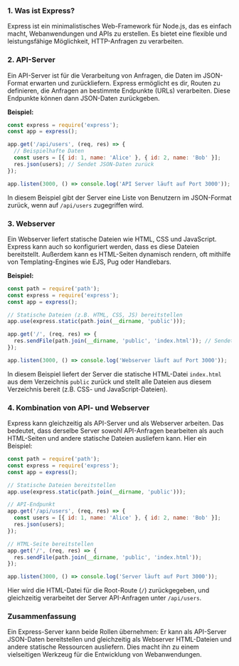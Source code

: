 ### 1. **Was ist Express?**
Express ist ein minimalistisches Web-Framework für Node.js, das es einfach macht, Webanwendungen und APIs zu erstellen. Es bietet eine flexible und leistungsfähige Möglichkeit, HTTP-Anfragen zu verarbeiten.

### 2. **API-Server**
Ein API-Server ist für die Verarbeitung von Anfragen, die Daten im JSON-Format erwarten und zurückliefern. Express ermöglicht es dir, Routen zu definieren, die Anfragen an bestimmte Endpunkte (URLs) verarbeiten. Diese Endpunkte können dann JSON-Daten zurückgeben.

**Beispiel:**

```javascript
const express = require('express');
const app = express();

app.get('/api/users', (req, res) => {
  // Beispielhafte Daten
  const users = [{ id: 1, name: 'Alice' }, { id: 2, name: 'Bob' }];
  res.json(users); // Sendet JSON-Daten zurück
});

app.listen(3000, () => console.log('API Server läuft auf Port 3000'));
```

In diesem Beispiel gibt der Server eine Liste von Benutzern im JSON-Format zurück, wenn auf `/api/users` zugegriffen wird.

### 3. **Webserver**
Ein Webserver liefert statische Dateien wie HTML, CSS und JavaScript. Express kann auch so konfiguriert werden, dass es diese Dateien bereitstellt. Außerdem kann es HTML-Seiten dynamisch rendern, oft mithilfe von Templating-Engines wie EJS, Pug oder Handlebars.

**Beispiel:**

```javascript
const path = require('path');
const express = require('express');
const app = express();

// Statische Dateien (z.B. HTML, CSS, JS) bereitstellen
app.use(express.static(path.join(__dirname, 'public')));

app.get('/', (req, res) => {
  res.sendFile(path.join(__dirname, 'public', 'index.html')); // Sendet die HTML-Datei zurück
});

app.listen(3000, () => console.log('Webserver läuft auf Port 3000'));
```

In diesem Beispiel liefert der Server die statische HTML-Datei `index.html` aus dem Verzeichnis `public` zurück und stellt alle Dateien aus diesem Verzeichnis bereit (z.B. CSS- und JavaScript-Dateien).

### 4. **Kombination von API- und Webserver**
Express kann gleichzeitig als API-Server und als Webserver arbeiten. Das bedeutet, dass derselbe Server sowohl API-Anfragen bearbeiten als auch HTML-Seiten und andere statische Dateien ausliefern kann. Hier ein Beispiel:

```javascript
const path = require('path');
const express = require('express');
const app = express();

// Statische Dateien bereitstellen
app.use(express.static(path.join(__dirname, 'public')));

// API-Endpunkt
app.get('/api/users', (req, res) => {
  const users = [{ id: 1, name: 'Alice' }, { id: 2, name: 'Bob' }];
  res.json(users);
});

// HTML-Seite bereitstellen
app.get('/', (req, res) => {
  res.sendFile(path.join(__dirname, 'public', 'index.html'));
});

app.listen(3000, () => console.log('Server läuft auf Port 3000'));
```

Hier wird die HTML-Datei für die Root-Route (`/`) zurückgegeben, und gleichzeitig verarbeitet der Server API-Anfragen unter `/api/users`.

### Zusammenfassung
Ein Express-Server kann beide Rollen übernehmen: Er kann als API-Server JSON-Daten bereitstellen und gleichzeitig als Webserver HTML-Dateien und andere statische Ressourcen ausliefern. Dies macht ihn zu einem vielseitigen Werkzeug für die Entwicklung von Webanwendungen.
